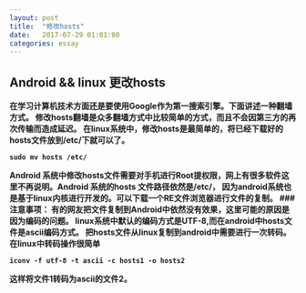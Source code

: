 ```yaml
---
layout: post
title:  "修改hosts"
date:   2017-07-29 01:01:00
categories: essay
---
```


## Android && linux 更改hosts<b>

在学习计算机技术方面还是要使用Google作为第一搜索引擎。下面讲述一种翻墙方式。
修改hosts翻墙是众多翻墙方式中比较简单的方式，而且不会因第三方的再次传输而造成延迟。
在linux系统中，修改hosts是最简单的，将已经下载好的hosts文件放到/etc/下就可以了。
  
`sudo mv hosts /etc/`
  
Android 系统中修改hosts文件需要对手机进行Root提权限，网上有很多软件这里不再说明。Android 系统的hosts 文件路径依然是/etc/， 因为android系统也是基于linux内核进行开发的。可以下载一个RE文件浏览器进行文件的复制。
###注意事项：
有的网友把文件复制到Android中依然没有效果，这里可能的原因是因为编码的问题。
linux系统中默认的编码方式是UTF-8,而在android中hosts文件是ascii编码方式。
把hosts文件从linux复制到android中需要进行一次转码。
在linux中转码操作很简单
  
`iconv -f utf-8 -t ascii -c hosts1 -o hosts2`
  
这样将文件1转码为ascii的文件2。

